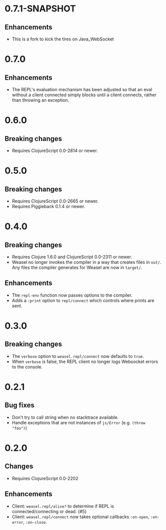 # 0.7.1-SNAPSHOT

## Enhancements

* This is a fork to kick the tires on Java_WebSocket

# 0.7.0

## Enhancements

* The REPL's evaluation mechanism has been adjusted so that an eval
  without a client connected simply blocks until a client connects,
  rather than throwing an exception.

# 0.6.0

## Breaking changes

* Requires ClojureScript 0.0-2814 or newer.

# 0.5.0

## Breaking changes

* Requires ClojureScript 0.0-2665 or newer.
* Requires Piggieback 0.1.4 or newer.

# 0.4.0

## Breaking changes

* Requires Clojure 1.6.0 and ClojureScript 0.0-2311 or newer.
* Weasel no longer invokes the compiler in a way that creates files in `out/`.
  Any files the compiler generates for Weasel are now in `target/`.

## Enhancements

* The `repl-env` function now passes options to the compiler.
* Adds a `:print` option to `repl/connect` which controls where prints are sent.

# 0.3.0

## Breaking changes

* The `verbose` option to `weasel.repl/connect` now defaults to `true`.
* When `verbose` is false, the REPL client no longer logs Websocket
  errors to the console.

# 0.2.1

## Bug fixes

* Don't try to call string when no stacktrace available.
* Handle exceptions that are not instances of `js/Error` (e.g. `(throw
  "foo")`)

# 0.2.0

## Changes

* Requires ClojureScript 0.0-2202

## Enhancements

* Client: `weasel.repl/alive?` to determine if REPL is
  connected/connecting or dead. (#5)
* Client: `weasel.repl/connect` now takes optional callbacks
  `:on-open`, `:on-error`, `:on-close`.
